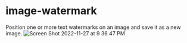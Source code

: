 # image-watermark
Position one or more text watermarks on an image and save it as a new image.
![Screen Shot 2022-11-27 at 9 36 47 PM](https://user-images.githubusercontent.com/13891810/204201947-d89e14a0-703f-46a6-a821-562db5caf046.png)

